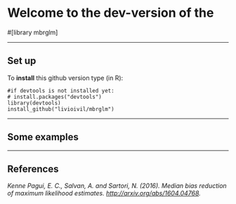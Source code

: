 # Welcome to the dev-version of the 

#[library mbrglm]

* * *

## Set up

To **install** this github version type (in R):

    #if devtools is not installed yet: 
    # install.packages("devtools") 
    library(devtools)
    install_github("livioivil/mbrglm")


* * *

## Some examples



* * *

## References

*Kenne Pagui, E. C., Salvan, A. and Sartori, N. (2016). Median bias reduction of maximum likelihood estimates. http://arxiv.org/abs/1604.04768.*
